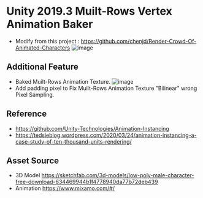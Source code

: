 # Unity 2019.3 Muilt-Rows Vertex Animation Baker
* Modify from this project : https://github.com/chenjd/Render-Crowd-Of-Animated-Characters
![image](https://github.com/FunsTW/VertexAnimationBaker/blob/main/README/image/Window.jpg)
## Additional Feature
* Baked Muilt-Rows Animation Texture.
![image](https://github.com/FunsTW/VertexAnimationBaker/blob/main/README/image/Muilt-Rows.jpg)
* Add padding pixel to Fix Muilt-Rows Animation Texture "Bilinear" wrong Pixel Sampling.
## Reference
* https://github.com/Unity-Technologies/Animation-Instancing
* https://tedsieblog.wordpress.com/2020/03/24/animation-instancing-a-case-study-of-ten-thousand-units-rendering/
## Asset Source
* 3D Model https://sketchfab.com/3d-models/low-poly-male-character-free-download-634469944b1f4778940da77b72deb439
* Animation https://www.mixamo.com/#/
